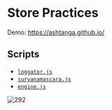 # Store Practices

Demo: https://ashtanga.github.io/

## Scripts

- [`loggator.js`](loggator.js)
- [`suryanamascara.js`](suryanamascara.js)
- [`engine.js`](engine.js)

![292](https://user-images.githubusercontent.com/4997583/29021736-d57f2b78-7b66-11e7-8e4d-df184d2cff7f.png)
